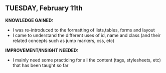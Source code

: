 ## TUESDAY, February 11th

__KNOWLEDGE GAINED:__
* I was re-introduced to the formatting of lists,tables, forms and layout
* I came to understand the different uses of id, name and class (and their related concepts such as jump markers, css, etc)

__IMPROVEMENT/INSIGHT NEEDED:__
* I mainly need some practicing for all the content (tags, stylesheets, etc) that has been taught so far

